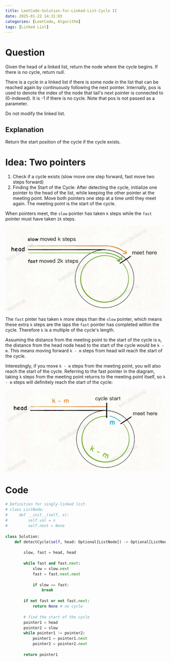 ```yaml
---
title: LeetCode-Solution-for-Linked-List-Cycle II
date: 2025-01-22 14:31:03
categories: [LeetCode, Algorithm]
tags: [Linked List]
---
```


# Question

Given the head of a linked list, return the node where the cycle begins. If there is no cycle, return null.

There is a cycle in a linked list if there is some node in the list that can be reached again by continuously following the next pointer. Internally, pos is used to denote the index of the node that tail's next pointer is connected to (0-indexed). It is -1 if there is no cycle. Note that pos is not passed as a parameter.

Do not modify the linked list.

## Explanation

Return the start position of the cycle if the cycle exists.

# Idea: Two pointers

1. Check if a cycle exists (slow move one step forward, fast move two steps forward)
2. Finding the Start of the Cycle:
   After detecting the cycle, initialize one pointer to the head of the list, while keeping the other pointer at the meeting point.
   Move both pointers one step at a time until they meet again. The meeting point is the start of the cycle.

When pointers meet, the `slow` pointer has taken `k` steps while the `fast` pointer must have taken `2k` steps.

![Local image ](./images/142_1.png "Linked list cycle explanation 1")

The `fast` pinter has taken `k` more steps than the `slow` pointer, which means these extra `k` steps are the laps the `fast` pointer has completed within the cycle. Therefore `k` is a multiple of the cycle's length.

Assuming the distance from the meeting point to the start of the cycle is `m`, the distance from the head node head to the start of the cycle would be `k - m`. This means moving forward `k - m` steps from head will reach the start of the cycle.

Interestingly, if you move `k - m` steps from the meeting point, you will also reach the start of the cycle. Referring to the fast pointer in the diagram, taking `k` steps from the meeting point returns to the meeting point itself, so `k - m` steps will definitely reach the start of the cycle:

![Local image](./images/142_2.png "Linked list cycle explanation 2")

# Code

```python
# Definition for singly-linked list.
# class ListNode:
#     def __init__(self, x):
#         self.val = x
#         self.next = None

class Solution:
    def detectCycle(self, head: Optional[ListNode]) -> Optional[ListNode]:

        slow, fast = head, head

        while fast and fast.next:
            slow = slow.next
            fast = fast.next.next

            if slow == fast:
                break

        if not fast or not fast.next:
            return None # no cycle

        # find the start of the cycle
        pointer1 = head
        pointer2 = slow
        while pointer1 != pointer2:
            pointer1 = pointer1.next
            pointer2 = pointer2.next

        return pointer1
```
